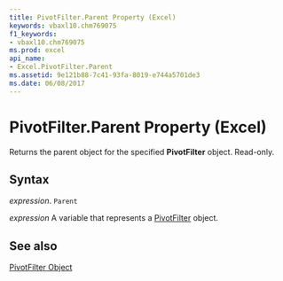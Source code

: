 ```yaml
---
title: PivotFilter.Parent Property (Excel)
keywords: vbaxl10.chm769075
f1_keywords:
- vbaxl10.chm769075
ms.prod: excel
api_name:
- Excel.PivotFilter.Parent
ms.assetid: 9e121b88-7c41-93fa-8019-e744a5701de3
ms.date: 06/08/2017
---
```



# PivotFilter.Parent Property (Excel)

Returns the parent object for the specified  **PivotFilter** object. Read-only.


## Syntax

 _expression_. `Parent`

 _expression_ A variable that represents a [PivotFilter](./Excel.PivotFilter.md) object.


## See also


[PivotFilter Object](Excel.PivotFilter.md)

